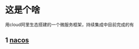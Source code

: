 # 这是个啥
用cloud阿里生态搭建的一个微服务框架，持续集成中目前完成的有

## 1 [nacos](https://nacos.io/zh-cn/docs/what-is-nacos.html)